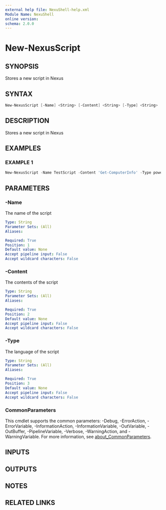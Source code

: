 ```yaml
---
external help file: NexuShell-help.xml
Module Name: NexuShell
online version:
schema: 2.0.0
---
```


# New-NexusScript

## SYNOPSIS

Stores a new script in Nexus

## SYNTAX

```powershell
New-NexusScript [-Name] <String> [-Content] <String> [-Type] <String> [<CommonParameters>]
```

## DESCRIPTION

Stores a new script in Nexus

## EXAMPLES

### EXAMPLE 1

```powershell
New-NexusScript -Name TestScript -Content 'Get-ComputerInfo' -Type powershell
```

## PARAMETERS

### -Name

The name of the script

```yaml
Type: String
Parameter Sets: (All)
Aliases:

Required: True
Position: 1
Default value: None
Accept pipeline input: False
Accept wildcard characters: False
```

### -Content

The contents of the script

```yaml
Type: String
Parameter Sets: (All)
Aliases:

Required: True
Position: 2
Default value: None
Accept pipeline input: False
Accept wildcard characters: False
```

### -Type

The language of the script

```yaml
Type: String
Parameter Sets: (All)
Aliases:

Required: True
Position: 3
Default value: None
Accept pipeline input: False
Accept wildcard characters: False
```

### CommonParameters

This cmdlet supports the common parameters: -Debug, -ErrorAction, -ErrorVariable, -InformationAction, -InformationVariable, -OutVariable, -OutBuffer, -PipelineVariable, -Verbose, -WarningAction, and -WarningVariable. For more information, see [about_CommonParameters](http://go.microsoft.com/fwlink/?LinkID=113216).

## INPUTS

## OUTPUTS

## NOTES

## RELATED LINKS
